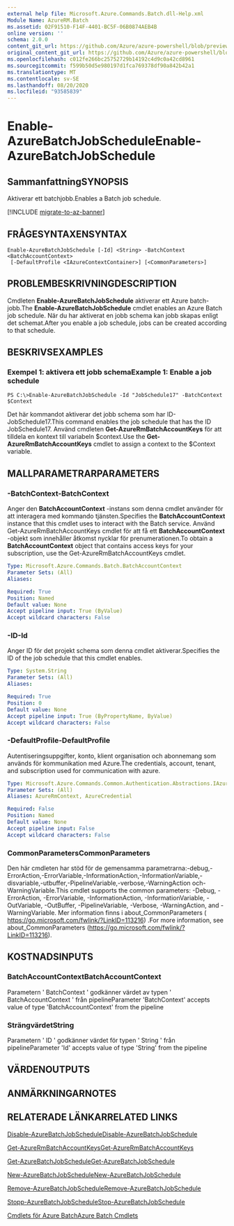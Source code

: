 ```yaml
---
external help file: Microsoft.Azure.Commands.Batch.dll-Help.xml
Module Name: AzureRM.Batch
ms.assetid: 02F91510-F14F-4401-BC5F-06B0874AEB4B
online version: ''
schema: 2.0.0
content_git_url: https://github.com/Azure/azure-powershell/blob/preview/src/ResourceManager/AzureBatch/Commands.Batch/help/Enable-AzureBatchJobSchedule.md
original_content_git_url: https://github.com/Azure/azure-powershell/blob/preview/src/ResourceManager/AzureBatch/Commands.Batch/help/Enable-AzureBatchJobSchedule.md
ms.openlocfilehash: c012fe266bc25752729b14192c4d9c0a42cd8961
ms.sourcegitcommit: f599b50d5e980197d1fca769378df90a842b42a1
ms.translationtype: MT
ms.contentlocale: sv-SE
ms.lasthandoff: 08/20/2020
ms.locfileid: "93585839"
---
```

# <span data-ttu-id="c6794-101">Enable-AzureBatchJobSchedule</span><span class="sxs-lookup"><span data-stu-id="c6794-101">Enable-AzureBatchJobSchedule</span></span>

## <span data-ttu-id="c6794-102">Sammanfattning</span><span class="sxs-lookup"><span data-stu-id="c6794-102">SYNOPSIS</span></span>
<span data-ttu-id="c6794-103">Aktiverar ett batchjobb.</span><span class="sxs-lookup"><span data-stu-id="c6794-103">Enables a Batch job schedule.</span></span>

[!INCLUDE [migrate-to-az-banner](../../includes/migrate-to-az-banner.md)]

## <span data-ttu-id="c6794-104">FRÅGESYNTAXEN</span><span class="sxs-lookup"><span data-stu-id="c6794-104">SYNTAX</span></span>

```
Enable-AzureBatchJobSchedule [-Id] <String> -BatchContext <BatchAccountContext>
 [-DefaultProfile <IAzureContextContainer>] [<CommonParameters>]
```

## <span data-ttu-id="c6794-105">PROBLEMBESKRIVNING</span><span class="sxs-lookup"><span data-stu-id="c6794-105">DESCRIPTION</span></span>
<span data-ttu-id="c6794-106">Cmdleten **Enable-AzureBatchJobSchedule** aktiverar ett Azure batch-jobb.</span><span class="sxs-lookup"><span data-stu-id="c6794-106">The **Enable-AzureBatchJobSchedule** cmdlet enables an Azure Batch job schedule.</span></span>
<span data-ttu-id="c6794-107">När du har aktiverat en jobb schema kan jobb skapas enligt det schemat.</span><span class="sxs-lookup"><span data-stu-id="c6794-107">After you enable a job schedule, jobs can be created according to that schedule.</span></span>

## <span data-ttu-id="c6794-108">BESKRIVS</span><span class="sxs-lookup"><span data-stu-id="c6794-108">EXAMPLES</span></span>

### <span data-ttu-id="c6794-109">Exempel 1: aktivera ett jobb schema</span><span class="sxs-lookup"><span data-stu-id="c6794-109">Example 1: Enable a job schedule</span></span>
```
PS C:\>Enable-AzureBatchJobSchedule -Id "JobSchedule17" -BatchContext $Context
```

<span data-ttu-id="c6794-110">Det här kommandot aktiverar det jobb schema som har ID-JobSchedule17.</span><span class="sxs-lookup"><span data-stu-id="c6794-110">This command enables the job schedule that has the ID JobSchedule17.</span></span>
<span data-ttu-id="c6794-111">Använd cmdleten **Get-AzureRmBatchAccountKeys** för att tilldela en kontext till variabeln $context.</span><span class="sxs-lookup"><span data-stu-id="c6794-111">Use the **Get-AzureRmBatchAccountKeys** cmdlet to assign a context to the $Context variable.</span></span>

## <span data-ttu-id="c6794-112">MALLPARAMETRAR</span><span class="sxs-lookup"><span data-stu-id="c6794-112">PARAMETERS</span></span>

### <span data-ttu-id="c6794-113">-BatchContext</span><span class="sxs-lookup"><span data-stu-id="c6794-113">-BatchContext</span></span>
<span data-ttu-id="c6794-114">Anger den **BatchAccountContext** -instans som denna cmdlet använder för att interagera med kommando tjänsten.</span><span class="sxs-lookup"><span data-stu-id="c6794-114">Specifies the **BatchAccountContext** instance that this cmdlet uses to interact with the Batch service.</span></span>
<span data-ttu-id="c6794-115">Använd Get-AzureRmBatchAccountKeys cmdlet för att få ett **BatchAccountContext** -objekt som innehåller åtkomst nycklar för prenumerationen.</span><span class="sxs-lookup"><span data-stu-id="c6794-115">To obtain a **BatchAccountContext** object that contains access keys for your subscription, use the Get-AzureRmBatchAccountKeys cmdlet.</span></span>

```yaml
Type: Microsoft.Azure.Commands.Batch.BatchAccountContext
Parameter Sets: (All)
Aliases: 

Required: True
Position: Named
Default value: None
Accept pipeline input: True (ByValue)
Accept wildcard characters: False
```

### <span data-ttu-id="c6794-116">-ID</span><span class="sxs-lookup"><span data-stu-id="c6794-116">-Id</span></span>
<span data-ttu-id="c6794-117">Anger ID för det projekt schema som denna cmdlet aktiverar.</span><span class="sxs-lookup"><span data-stu-id="c6794-117">Specifies the ID of the job schedule that this cmdlet enables.</span></span>

```yaml
Type: System.String
Parameter Sets: (All)
Aliases: 

Required: True
Position: 0
Default value: None
Accept pipeline input: True (ByPropertyName, ByValue)
Accept wildcard characters: False
```

### <span data-ttu-id="c6794-118">-DefaultProfile</span><span class="sxs-lookup"><span data-stu-id="c6794-118">-DefaultProfile</span></span>
<span data-ttu-id="c6794-119">Autentiseringsuppgifter, konto, klient organisation och abonnemang som används för kommunikation med Azure.</span><span class="sxs-lookup"><span data-stu-id="c6794-119">The credentials, account, tenant, and subscription used for communication with azure.</span></span>

```yaml
Type: Microsoft.Azure.Commands.Common.Authentication.Abstractions.IAzureContextContainer
Parameter Sets: (All)
Aliases: AzureRmContext, AzureCredential

Required: False
Position: Named
Default value: None
Accept pipeline input: False
Accept wildcard characters: False
```

### <span data-ttu-id="c6794-120">CommonParameters</span><span class="sxs-lookup"><span data-stu-id="c6794-120">CommonParameters</span></span>
<span data-ttu-id="c6794-121">Den här cmdleten har stöd för de gemensamma parametrarna:-debug,-ErrorAction,-ErrorVariable,-InformationAction,-InformationVariable,-disvariable,-utbuffer,-PipelineVariable,-verbose,-WarningAction och-WarningVariable.</span><span class="sxs-lookup"><span data-stu-id="c6794-121">This cmdlet supports the common parameters: -Debug, -ErrorAction, -ErrorVariable, -InformationAction, -InformationVariable, -OutVariable, -OutBuffer, -PipelineVariable, -Verbose, -WarningAction, and -WarningVariable.</span></span> <span data-ttu-id="c6794-122">Mer information finns i about_CommonParameters ( https://go.microsoft.com/fwlink/?LinkID=113216) .</span><span class="sxs-lookup"><span data-stu-id="c6794-122">For more information, see about_CommonParameters (https://go.microsoft.com/fwlink/?LinkID=113216).</span></span>

## <span data-ttu-id="c6794-123">KOSTNADS</span><span class="sxs-lookup"><span data-stu-id="c6794-123">INPUTS</span></span>

### <span data-ttu-id="c6794-124">BatchAccountContext</span><span class="sxs-lookup"><span data-stu-id="c6794-124">BatchAccountContext</span></span>
<span data-ttu-id="c6794-125">Parametern ' BatchContext ' godkänner värdet av typen ' BatchAccountContext ' från pipeline</span><span class="sxs-lookup"><span data-stu-id="c6794-125">Parameter 'BatchContext' accepts value of type 'BatchAccountContext' from the pipeline</span></span>

### <span data-ttu-id="c6794-126">Strängvärdet</span><span class="sxs-lookup"><span data-stu-id="c6794-126">String</span></span>
<span data-ttu-id="c6794-127">Parametern ' ID ' godkänner värdet för typen ' String ' från pipeline</span><span class="sxs-lookup"><span data-stu-id="c6794-127">Parameter 'Id' accepts value of type 'String' from the pipeline</span></span>

## <span data-ttu-id="c6794-128">VÄRDEN</span><span class="sxs-lookup"><span data-stu-id="c6794-128">OUTPUTS</span></span>

## <span data-ttu-id="c6794-129">ANMÄRKNINGAR</span><span class="sxs-lookup"><span data-stu-id="c6794-129">NOTES</span></span>

## <span data-ttu-id="c6794-130">RELATERADE LÄNKAR</span><span class="sxs-lookup"><span data-stu-id="c6794-130">RELATED LINKS</span></span>

[<span data-ttu-id="c6794-131">Disable-AzureBatchJobSchedule</span><span class="sxs-lookup"><span data-stu-id="c6794-131">Disable-AzureBatchJobSchedule</span></span>](./Disable-AzureBatchJobSchedule.md)

[<span data-ttu-id="c6794-132">Get-AzureRmBatchAccountKeys</span><span class="sxs-lookup"><span data-stu-id="c6794-132">Get-AzureRmBatchAccountKeys</span></span>](./Get-AzureRmBatchAccountKeys.md)

[<span data-ttu-id="c6794-133">Get-AzureBatchJobSchedule</span><span class="sxs-lookup"><span data-stu-id="c6794-133">Get-AzureBatchJobSchedule</span></span>](./Get-AzureBatchJobSchedule.md)

[<span data-ttu-id="c6794-134">New-AzureBatchJobSchedule</span><span class="sxs-lookup"><span data-stu-id="c6794-134">New-AzureBatchJobSchedule</span></span>](./New-AzureBatchJobSchedule.md)

[<span data-ttu-id="c6794-135">Remove-AzureBatchJobSchedule</span><span class="sxs-lookup"><span data-stu-id="c6794-135">Remove-AzureBatchJobSchedule</span></span>](./Remove-AzureBatchJobSchedule.md)

[<span data-ttu-id="c6794-136">Stopp-AzureBatchJobSchedule</span><span class="sxs-lookup"><span data-stu-id="c6794-136">Stop-AzureBatchJobSchedule</span></span>](./Stop-AzureBatchJobSchedule.md)

[<span data-ttu-id="c6794-137">Cmdlets för Azure Batch</span><span class="sxs-lookup"><span data-stu-id="c6794-137">Azure Batch Cmdlets</span></span>](./AzureRM.Batch.md)


